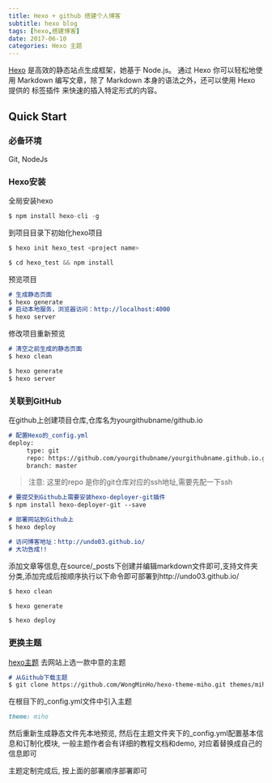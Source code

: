 ```yaml
---
title: Hexo + github 搭建个人博客
subtitle: hexo blog
tags: [hexo,搭建博客]
date: 2017-06-10
categories: Hexo 主题
---
```

[Hexo](https://hexo.io/zh-cn/) 是高效的静态站点生成框架，她基于 Node.js。 通过 Hexo 你可以轻松地使用 Markdown 编写文章，除了 Markdown 本身的语法之外，还可以使用 Hexo 提供的 标签插件 来快速的插入特定形式的内容。

<!--more-->

## Quick Start

### 必备环境

Git, NodeJs

### Hexo安装

全局安装hexo

```javascript
$ npm install hexo-cli -g
```
到项目目录下初始化hexo项目
```javascript
$ hexo init hexo_test <project name>

$ cd hexo_test && npm install
```

预览项目
```markdown
# 生成静态页面
$ hexo generate 
# 启动本地服务，浏览器访问：http://localhost:4000
$ hexo server  
```
修改项目重新预览
```markdown
# 清空之前生成的静态页面
$ hexo clean

$ hexo generate
$ hexo server
```

### 关联到GitHub

在github上创建项目仓库,仓库名为yourgithubname/github.io
```markdown
# 配置Hexo的_config.yml
deploy:
     type: git
     repo: https://github.com/yourgithubname/yourgithubname.github.io.git
     branch: master
```
> 注意: 这里的repo 是你的git仓库对应的ssh地址,需要先配一下ssh

```markdown
# 要提交到Github上需要安装hexo-deployer-git插件 
$ npm install hexo-deployer-git --save

# 部署网站到Github上
$ hexo deploy

# 访问博客地址：http://undo03.github.io/
# 大功告成!!
```

添加文章等信息,在source/_posts下创建并编辑markdown文件即可,支持文件夹分类,添加完成后按顺序执行以下命令即可部署到http://undo03.github.io/

```markdown
$ hexo clean

$ hexo generate

$ hexo deploy
```

### 更换主题

[hexo主题](https://hexo.io/themes/) 去网站上选一款中意的主题
```markdown
# 从Github下载主题
$ git clone https://github.com/WongMinHo/hexo-theme-miho.git themes/miho
```
在根目下的_config.yml文件中引入主题
```markdown
theme: miho
```
然后重新生成静态文件先本地预览, 然后在主题文件夹下的_config.yml配置基本信息和订制化模块, 一般主题作者会有详细的教程文档和demo, 对应着替换成自己的信息即可

主题定制完成后, 按上面的部署顺序部署即可